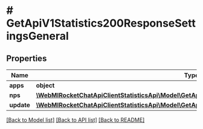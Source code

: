 # # GetApiV1Statistics200ResponseSettingsGeneral

## Properties

Name | Type | Description | Notes
------------ | ------------- | ------------- | -------------
**apps** | **object** |  | [optional]
**nps** | [**\WebMIRocketChatApiClientStatisticsApi\Model\GetApiV1Statistics200ResponseSettingsGeneralNps**](GetApiV1Statistics200ResponseSettingsGeneralNps.md) |  | [optional]
**update** | [**\WebMIRocketChatApiClientStatisticsApi\Model\GetApiV1Statistics200ResponseSettingsGeneralUpdate**](GetApiV1Statistics200ResponseSettingsGeneralUpdate.md) |  | [optional]

[[Back to Model list]](../../README.md#models) [[Back to API list]](../../README.md#endpoints) [[Back to README]](../../README.md)
